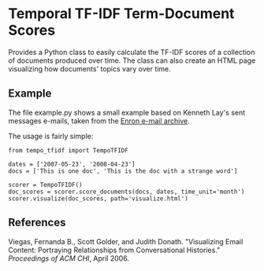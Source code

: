 # Temporal TF-IDF Term-Document Scores
Provides a Python class to easily calculate the TF-IDF scores of a collection of documents produced over time. The class can also create an HTML page visualizing how documents' topics vary over time.

## Example

The file example.py shows a small example based on Kenneth Lay's sent messages e-mails, taken from the [Enron e-mail archive](https://www.cs.cmu.edu/~enron/).

The usage is fairly simple:

```{python}
from tempo_tfidf import TempoTFIDF

dates = ['2007-05-23', '2008-04-23']
docs = ['This is one doc', 'This is the doc with a strange word']

scorer = TempoTFIDF()
doc_scores = scorer.score_documents(docs, dates, time_unit='month')
scorer.visualize(doc_scores, path='visualize.html')
```

## References

Viegas, Fernanda B., Scott Golder, and Judith Donath. "Visualizing Email Content: Portraying Relationships from Conversational Histories." _Proceedings of ACM CHI_, April 2006.
